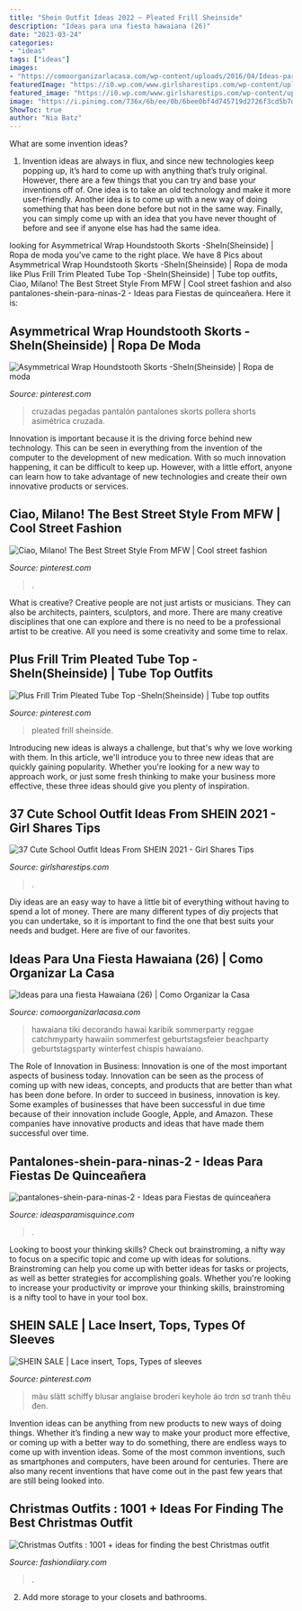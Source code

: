```yaml
---
title: "Shein Outfit Ideas 2022 ~ Pleated Frill Sheinside"
description: "Ideas para una fiesta hawaiana (26)"
date: "2023-03-24"
categories:
- "ideas"
tags: ["ideas"]
images:
- "https://comoorganizarlacasa.com/wp-content/uploads/2016/04/Ideas-para-una-fiesta-Hawaiana-26.jpg"
featuredImage: "https://i0.wp.com/www.girlsharestips.com/wp-content/uploads/school-outfit-ideas-from-SHEIN-37.jpg?w=500&amp;ssl=1"
featured_image: "https://i0.wp.com/www.girlsharestips.com/wp-content/uploads/school-outfit-ideas-from-SHEIN-37.jpg?w=500&amp;ssl=1"
image: "https://i.pinimg.com/736x/6b/ee/0b/6bee0bf4d745719d2726f3cd5b7daefe.jpg"
ShowToc: true
author: "Nia Batz"
---
```



What are some invention ideas?
1. Invention ideas are always in flux, and since new technologies keep popping up, it’s hard to come up with anything that’s truly original. However, there are a few things that you can try and base your inventions off of. One idea is to take an old technology and make it more user-friendly. Another idea is to come up with a new way of doing something that has been done before but not in the same way. Finally, you can simply come up with an idea that you have never thought of before and see if anyone else has had the same idea.

	

		
looking for Asymmetrical Wrap Houndstooth Skorts -SheIn(Sheinside) | Ropa de moda you've came to the right place. We have 8 Pics about Asymmetrical Wrap Houndstooth Skorts -SheIn(Sheinside) | Ropa de moda like Plus Frill Trim Pleated Tube Top -SheIn(Sheinside) | Tube top outfits, Ciao, Milano! The Best Street Style From MFW | Cool street fashion and also pantalones-shein-para-ninas-2 - Ideas para Fiestas de quinceañera. Here it is:
		
    
## Asymmetrical Wrap Houndstooth Skorts -SheIn(Sheinside) | Ropa De Moda

<img loading=lazy src="https://i.pinimg.com/736x/ca/89/51/ca8951304d13f5badca7ecf8214e8db4.jpg" onerror="this.onerror=null;this.src='https://tse4.mm.bing.net/th?id=OIP.UoqU-Bjr_IgeETN19v46vwHaJ3&amp;pid=15.1';" alt="Asymmetrical Wrap Houndstooth Skorts -SheIn(Sheinside) | Ropa de moda">

_Source: pinterest.com_

>cruzadas pegadas pantalón pantalones skorts pollera shorts asimétrica cruzada. 

	

Innovation is important because it is the driving force behind new technology. This can be seen in everything from the invention of the computer to the development of new medication. With so much innovation happening, it can be difficult to keep up. However, with a little effort, anyone can learn how to take advantage of new technologies and create their own innovative products or services.

    
## Ciao, Milano! The Best Street Style From MFW | Cool Street Fashion

<img loading=lazy src="https://i.pinimg.com/736x/6b/ee/0b/6bee0bf4d745719d2726f3cd5b7daefe.jpg" onerror="this.onerror=null;this.src='https://tse2.mm.bing.net/th?id=OIP.LfYpPpBeFZUQLD6TfasulwHaLG&amp;pid=15.1';" alt="Ciao, Milano! The Best Street Style From MFW | Cool street fashion">

_Source: pinterest.com_

>. 

	

What is creative?
Creative people are not just artists or musicians. They can also be architects, painters, sculptors, and more. There are many creative disciplines that one can explore and there is no need to be a professional artist to be creative. All you need is some creativity and some time to relax.

    
## Plus Frill Trim Pleated Tube Top -SheIn(Sheinside) | Tube Top Outfits

<img loading=lazy src="https://i.pinimg.com/736x/a8/6f/d8/a86fd8cdb7ab23446b325d8850df469a.jpg" onerror="this.onerror=null;this.src='https://tse4.mm.bing.net/th?id=OIP.K4bMBtW5MQ3KDkpVmBgmtwHaJ3&amp;pid=15.1';" alt="Plus Frill Trim Pleated Tube Top -SheIn(Sheinside) | Tube top outfits">

_Source: pinterest.com_

>pleated frill sheinside. 

	

Introducing new ideas is always a challenge, but that's why we love working with them. In this article, we'll introduce you to three new ideas that are quickly gaining popularity. Whether you're looking for a new way to approach work, or just some fresh thinking to make your business more effective, these three ideas should give you plenty of inspiration.

    
## 37 Cute School Outfit Ideas From SHEIN 2021 - Girl Shares Tips

<img loading=lazy src="https://i0.wp.com/www.girlsharestips.com/wp-content/uploads/school-outfit-ideas-from-SHEIN-37.jpg?w=500&amp;ssl=1" onerror="this.onerror=null;this.src='https://tse1.mm.bing.net/th?id=OIP.jIagv8-oX8w9rTuHAICjqQHaJ3&amp;pid=15.1';" alt="37 Cute School Outfit Ideas From SHEIN 2021 - Girl Shares Tips">

_Source: girlsharestips.com_

>. 

	

Diy ideas are an easy way to have a little bit of everything without having to spend a lot of money. There are many different types of diy projects that you can undertake, so it is important to find the one that best suits your needs and budget. Here are five of our favorites.

    
## Ideas Para Una Fiesta Hawaiana (26) | Como Organizar La Casa

<img loading=lazy src="https://comoorganizarlacasa.com/wp-content/uploads/2016/04/Ideas-para-una-fiesta-Hawaiana-26.jpg" onerror="this.onerror=null;this.src='https://tse3.mm.bing.net/th?id=OIP.RGidyossA4y4hN5gBVAJPQHaJ4&amp;pid=15.1';" alt="Ideas para una fiesta Hawaiana (26) | Como Organizar la Casa">

_Source: comoorganizarlacasa.com_

>hawaiana tiki decorando hawai karibik sommerparty reggae catchmyparty hawaiin sommerfest geburtstagsfeier beachparty geburtstagsparty winterfest chispis hawaiano. 

	

The Role of Innovation in Business:
Innovation is one of the most important aspects of business today. Innovation can be seen as the process of coming up with new ideas, concepts, and products that are better than what has been done before. In order to succeed in business, innovation is key. Some examples of businesses that have been successful in due time because of their innovation include Google, Apple, and Amazon. These companies have innovative products and ideas that have made them successful over time.

    
## Pantalones-shein-para-ninas-2 - Ideas Para Fiestas De Quinceañera

<img loading=lazy src="https://ideasparamisquince.com/wp-content/uploads/2021/06/pantalones-shein-para-ninas-2.jpg" onerror="this.onerror=null;this.src='https://tse1.mm.bing.net/th?id=OIP.yZfy_PIowZfT4l5E-AnmEQHaJ3&amp;pid=15.1';" alt="pantalones-shein-para-ninas-2 - Ideas para Fiestas de quinceañera">

_Source: ideasparamisquince.com_

>. 

	

Looking to boost your thinking skills? Check out brainstroming, a nifty way to focus on a specific topic and come up with ideas for solutions. Brainstroming can help you come up with better ideas for tasks or projects, as well as better strategies for accomplishing goals. Whether you're looking to increase your productivity or improve your thinking skills, brainstroming is a nifty tool to have in your tool box.

    
## SHEIN SALE | Lace Insert, Tops, Types Of Sleeves

<img loading=lazy src="https://i.pinimg.com/736x/97/7b/df/977bdfe009c1be5b9ce6aa5193051e3c.jpg" onerror="this.onerror=null;this.src='https://tse3.mm.bing.net/th?id=OIP.3UsNaX1mDcU_cMN5mHGViQHaJ4&amp;pid=15.1';" alt="SHEIN SALE | Lace insert, Tops, Types of sleeves">

_Source: pinterest.com_

>màu slätt schiffy blusar anglaise broderi keyhole áo trơn sơ tranh thêu đen. 

	

Invention ideas can be anything from new products to new ways of doing things. Whether it’s finding a new way to make your product more effective, or coming up with a better way to do something, there are endless ways to come up with invention ideas. Some of the most common inventions, such as smartphones and computers, have been around for centuries. There are also many recent inventions that have come out in the past few years that are still being looked into.

    
## Christmas Outfits : 1001 + Ideas For Finding The Best Christmas Outfit

<img loading=lazy src="https://fashiondiiary.com/wp-content/uploads/2019/11/Christmas-Outfits-▷-1001-ideas-for-finding-the.jpg" onerror="this.onerror=null;this.src='https://tse3.mm.bing.net/th?id=OIP.g-9cCNzeMwiEV0OnNBNrtgHaLH&amp;pid=15.1';" alt="Christmas Outfits : 1001 + ideas for finding the best Christmas outfit">

_Source: fashiondiiary.com_

>. 

	

2. Add more storage to your closets and bathrooms.

